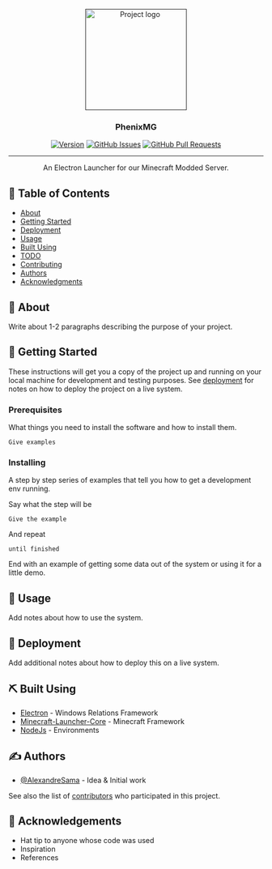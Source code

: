 <p align="center">
  <a href="" rel="noopener">
 <img width=200px height=200px src="https://i.imgur.com/6wj0hh6.jpg" alt="Project logo"></a>
</p>

<h3 align="center">PhenixMG</h3>

<div align="center">

[![Version](https://img.shields.io/github/package-json/v/AlexandreSama/PhenixMG?style=for-the-badge)]()
[![GitHub Issues](https://img.shields.io/github/issues/AlexandreSama/PhenixMG?style=for-the-badge)](https://github.com/AlexandreSama/PhenixMG/issues)
[![GitHub Pull Requests](https://img.shields.io/github/issues-pr/AlexandreSama/PhenixMG?style=for-the-badge)](https://github.com/AlexandreSama/PhenixMG/pulls)

</div>

---

<p align="center"> An Electron Launcher for our Minecraft Modded Server.
    <br> 
</p>

## 📝 Table of Contents

- [About](#about)
- [Getting Started](#getting_started)
- [Deployment](#deployment)
- [Usage](#usage)
- [Built Using](#built_using)
- [TODO](../TODO.md)
- [Contributing](../CONTRIBUTING.md)
- [Authors](#authors)
- [Acknowledgments](#acknowledgement)

## 🧐 About <a name = "about"></a>

Write about 1-2 paragraphs describing the purpose of your project.

## 🏁 Getting Started <a name = "getting_started"></a>

These instructions will get you a copy of the project up and running on your local machine for development and testing purposes. See [deployment](#deployment) for notes on how to deploy the project on a live system.

### Prerequisites

What things you need to install the software and how to install them.

```
Give examples
```

### Installing

A step by step series of examples that tell you how to get a development env running.

Say what the step will be

```
Give the example
```

And repeat

```
until finished
```

End with an example of getting some data out of the system or using it for a little demo.

## 🎈 Usage <a name="usage"></a>

Add notes about how to use the system.

## 🚀 Deployment <a name = "deployment"></a>

Add additional notes about how to deploy this on a live system.

## ⛏️ Built Using <a name = "built_using"></a>

- [Electron](https://www.electronjs.org/) - Windows Relations Framework
- [Minecraft-Launcher-Core](https://www.npmjs.com/package/minecraft-launcher-core) - Minecraft Framework
- [NodeJs](https://nodejs.org/en/) - Environments

## ✍️ Authors <a name = "authors"></a>

- [@AlexandreSama](https://github.com/AlexandreSama) - Idea & Initial work

See also the list of [contributors](https://github.com/AlexandreSama/PhenixMG/contributors) who participated in this project.

## 🎉 Acknowledgements <a name = "acknowledgement"></a>

- Hat tip to anyone whose code was used
- Inspiration
- References
